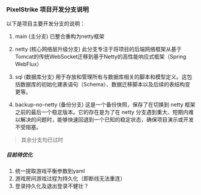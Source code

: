### PixelStrike 项目开发分支说明

以下是项目主要开发分支的说明：

1. main (主分支)
已整合重构为netty框架

2. netty (核心网络层升级分支)
此分支专注于将项目的后端网络框架从基于Tomcat的传统WebSocket迁移到基于Netty的高性能响应式框架（Spring WebFlux）


3. sql (数据库分支)
用于存放和管理所有与数据库相关的脚本和模型定义。这包括数据库的初始化建表语句（Schema）、数据迁移脚本以及后续的表结构变更等。

6. backup-no-netty (备份分支)
这是一个备份快照，保存了在切换到 netty 框架之前的最后一个稳定版本。它的存在是为了在 netty 分支遇到重大、短期内难以解决的问题时，能够快速回退到一个已知的稳定状态，确保项目演示或开发不受阻塞。

> 其余分支均已过时

##### 目前待优化
1. 统一提取游戏平衡参数到yaml
2. 游戏房间游戏过程为持久化（即断线无法重连）
3. 登录持久化及退出登录不健壮？
